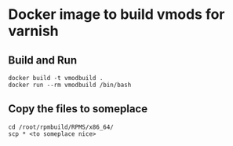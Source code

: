 # Docker image to build vmods for varnish

## Build and Run

```console
docker build -t vmodbuild .
docker run --rm vmodbuild /bin/bash
```
## Copy the files to someplace

```console
cd /root/rpmbuild/RPMS/x86_64/
scp * <to someplace nice>
```

